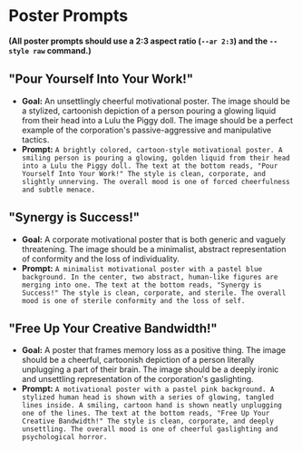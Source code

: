 # Poster Prompts

**(All poster prompts should use a 2:3 aspect ratio (`--ar 2:3`) and the `--style raw` command.)**

## "Pour Yourself Into Your Work!"

*   **Goal:** An unsettlingly cheerful motivational poster. The image should be a stylized, cartoonish depiction of a person pouring a glowing liquid from their head into a Lulu the Piggy doll. The image should be a perfect example of the corporation's passive-aggressive and manipulative tactics.
*   **Prompt:** `A brightly colored, cartoon-style motivational poster. A smiling person is pouring a glowing, golden liquid from their head into a Lulu the Piggy doll. The text at the bottom reads, "Pour Yourself Into Your Work!" The style is clean, corporate, and slightly unnerving. The overall mood is one of forced cheerfulness and subtle menace.`

## "Synergy is Success!"

*   **Goal:** A corporate motivational poster that is both generic and vaguely threatening. The image should be a minimalist, abstract representation of conformity and the loss of individuality.
*   **Prompt:** `A minimalist motivational poster with a pastel blue background. In the center, two abstract, human-like figures are merging into one. The text at the bottom reads, "Synergy is Success!" The style is clean, corporate, and sterile. The overall mood is one of sterile conformity and the loss of self.`

## "Free Up Your Creative Bandwidth!"

*   **Goal:** A poster that frames memory loss as a positive thing. The image should be a cheerful, cartoonish depiction of a person literally unplugging a part of their brain. The image should be a deeply ironic and unsettling representation of the corporation's gaslighting.
*   **Prompt:** `A motivational poster with a pastel pink background. A stylized human head is shown with a series of glowing, tangled lines inside. A smiling, cartoon hand is shown neatly unplugging one of the lines. The text at the bottom reads, "Free Up Your Creative Bandwidth!" The style is clean, corporate, and deeply unsettling. The overall mood is one of cheerful gaslighting and psychological horror.`